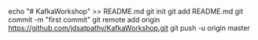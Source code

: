 echo "# KafkaWorkshop" >> README.md
git init
git add README.md
git commit -m "first commit"
git remote add origin https://github.com/jdsatpathy/KafkaWorkshop.git
git push -u origin master
